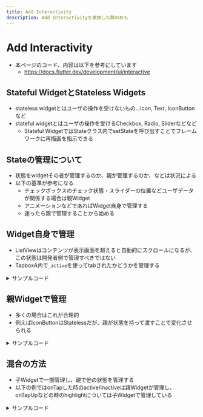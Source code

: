 ```yaml
---
title: Add Interactivity
description: Add Interactivityを実施した際のめも
---
```

# Add Interactivity
- 本ページのコード、内容は以下を参考にしています
  - https://docs.flutter.dev/development/ui/interactive

## Stateful WidgetとStateless Widgets
- stateless widgetとはユーザの操作を受けないもの…Icon, Text, IconButtonなど
- stateful widgetとはユーザの操作を受けるCheckbox, Radio, Sliderなどなど
  - Stateful WidgetではStateクラス内でsetStateを呼び出すことでフレームワークに再描画を指示できる

## Stateの管理について
- 状態をwidgetその者が管理するのか、親が管理するのか、などは状況による
- 以下の基準が参考になる
  - チェックボックスのチェック状態・スライダーの位置などユーザデータが関係する場合は親Widget
  - アニメーションなどであればWidget自身で管理する
  - 迷ったら親で管理することから始める

## Widget自身で管理
- ListViewはコンテンツが表示画面を越えると自動的にスクロールになるが、この状態は開発者側で管理すべきではない
- TapboxA内で`_active`を使ってtabされたかどうかを管理する
<details><summary>サンプルコード</summary><div>

```dart
import 'package:flutter/material.dart';

// TapboxA manages its own state.

//------------------------- TapboxA ----------------------------------

class TapboxA extends StatefulWidget {
  const TapboxA({super.key});

  @override
  State<TapboxA> createState() => _TapboxAState();
}

class _TapboxAState extends State<TapboxA> {
  bool _active = false;

  void _handleTap() {
    setState(() {
      _active = !_active;
    });
  }

  @override
  Widget build(BuildContext context) {
    return GestureDetector(
      onTap: _handleTap,
      child: Container(
        width: 200.0,
        height: 200.0,
        decoration: BoxDecoration(
          color: _active ? Colors.lightGreen[700] : Colors.grey[600],
        ),
        child: Center(
          child: Text(
            _active ? 'Active' : 'Inactive',
            style: const TextStyle(fontSize: 32.0, color: Colors.white),
          ),
        ),
      ),
    );
  }
}

//------------------------- MyApp ----------------------------------

class MyApp extends StatelessWidget {
  const MyApp({super.key});

  @override
  Widget build(BuildContext context) {
    return MaterialApp(
      title: 'Flutter Demo',
      home: Scaffold(
        appBar: AppBar(
          title: const Text('Flutter Demo'),
        ),
        body: const Center(
          child: TapboxA(),
        ),
      ),
    );
  }
}
```

</div></details>

## 親Widgetで管理
- 多くの場合はこれが合理的
- 例えばIconButtonはStatelessだが、親が状態を持って渡すことで変化させられる
<details><summary>サンプルコード</summary><div>

```dart
import 'package:flutter/material.dart';

// ParentWidget manages the state for TapboxB.

//------------------------ ParentWidget --------------------------------

class ParentWidget extends StatefulWidget {
  const ParentWidget({super.key});

  @override
  State<ParentWidget> createState() => _ParentWidgetState();
}

class _ParentWidgetState extends State<ParentWidget> {
  bool _active = false; // 親でstateをもつ

  void _handleTapboxChanged(bool newValue) {
    setState(() {
      _active = newValue;
    });
  }

  @override
  Widget build(BuildContext context) {
    return SizedBox(
      child: TapboxB(
        active: _active, // 子に渡す
        onChanged: _handleTapboxChanged, // 変更のための処理も渡す、handleTapで実行される
      ),
    );
  }
}

//------------------------- TapboxB ----------------------------------

class TapboxB extends StatelessWidget {
  const TapboxB({
    super.key,
    this.active = false,
    required this.onChanged,
  });

  final bool active;
  final ValueChanged<bool> onChanged;

  void _handleTap() {
    onChanged(!active);
  }

  @override
  Widget build(BuildContext context) {
    return GestureDetector(
      onTap: _handleTap,
      child: Container(
        width: 200.0,
        height: 200.0,
        decoration: BoxDecoration(
          color: active ? Colors.lightGreen[700] : Colors.grey[600],
        ),
        child: Center(
          child: Text(
            active ? 'Active' : 'Inactive',
            style: const TextStyle(fontSize: 32.0, color: Colors.white),
          ),
        ),
      ),
    );
  }
}
```

</div></details>

## 混合の方法
- 子Widgetで一部管理し、親で他の状態を管理する
- 以下の例ではonTapした時のactive/inactiveは親Widgetが管理し、onTapUpなどの時のhighlightについては子Widgetで管理している
<details><summary>サンプルコード</summary><div>

```dart
import 'package:flutter/material.dart';

//---------------------------- ParentWidget ----------------------------

class ParentWidget extends StatefulWidget {
  const ParentWidget({super.key});

  @override
  State<ParentWidget> createState() => _ParentWidgetState();
}

class _ParentWidgetState extends State<ParentWidget> {
  bool _active = false;

  void _handleTapboxChanged(bool newValue) {
    setState(() {
      _active = newValue;
    });
  }

  @override
  Widget build(BuildContext context) {
    return SizedBox(
      child: TapboxC(
        active: _active, // 親から状態を渡す
        onChanged: _handleTapboxChanged,
      ),
    );
  }
}

//----------------------------- TapboxC ------------------------------

class TapboxC extends StatefulWidget {
  const TapboxC({
    super.key,
    this.active = false,
    required this.onChanged,
  });

  final bool active;
  final ValueChanged<bool> onChanged;

  @override
  State<TapboxC> createState() => _TapboxCState();
}

class _TapboxCState extends State<TapboxC> {
  bool _highlight = false; // 子Widgetでも状態を一部管理している

  void _handleTapDown(TapDownDetails details) {
    setState(() {
      _highlight = true;
    });
  }

  void _handleTapUp(TapUpDetails details) {
    setState(() {
      _highlight = false;
    });
  }

  void _handleTapCancel() {
    setState(() {
      _highlight = false;
    });
  }

  void _handleTap() {
    widget.onChanged(!widget.active);
  }

  @override
  Widget build(BuildContext context) {
    // This example adds a green border on tap down.
    // On tap up, the square changes to the opposite state.
    return GestureDetector(
      onTapDown: _handleTapDown, // Handle the tap events in the order that
      onTapUp: _handleTapUp, // they occur: down, up, tap, cancel
      onTap: _handleTap,
      onTapCancel: _handleTapCancel,
      child: Container(
        width: 200.0,
        height: 200.0,
        decoration: BoxDecoration(
          color: widget.active ? Colors.lightGreen[700] : Colors.grey[600],
          border: _highlight
              ? Border.all(
                  color: Colors.teal[700]!,
                  width: 10.0,
                )
              : null,
        ),
        child: Center(
          child: Text(widget.active ? 'Active' : 'Inactive',
              style: const TextStyle(fontSize: 32.0, color: Colors.white)),
        ),
      ),
    );
  }
}
```

</div></details>
